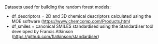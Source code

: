 Datasets used for building the random forest models:
- df_descriptors = 2D and 3D chemical descriptors calculated using the MOE software  (https://www.chemcomp.com/Products.htm) 
- df_smiles = canonical SMILES standardised using the Standardiser tool developed by Francis Atkinson (https://github.com/flatkinson/standardiser) 
